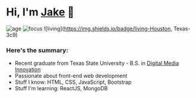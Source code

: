 # Hi, I'm [Jake](https://jakeruff.com) 👋

![age](https://img.shields.io/badge/age-23-blue)
![focus](https://img.shields.io/badge/focus-frontend-brightgreen)
![living](https://img.shields.io/badge/living-Houston, Texas-3c9)

### Here's the summary:
* Recent graduate from Texas State University - B.S. in [Digital Media Innovation](https://www.masscomm.txstate.edu/degrees-programs/digital-media-innovation.html)
* Passionate about front-end web development
* Stuff I know: HTML, CSS, JavaScript, Bootstrap
* Stuff I'm learning: ReactJS, MongoDB
<br />
